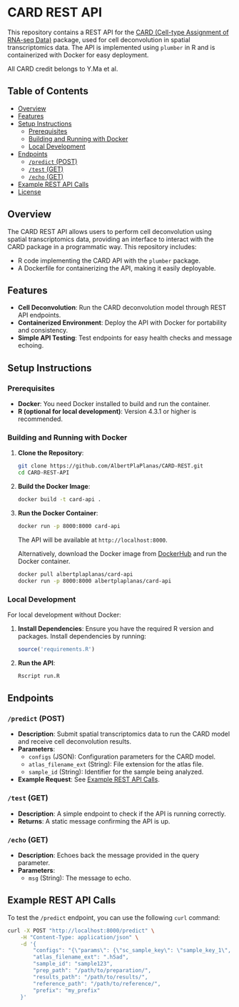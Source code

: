 # CARD REST API

This repository contains a REST API for the [CARD (Cell-type Assignment of RNA-seq Data)](https://github.com/YMa-lab/CARD) package, used for cell deconvolution in spatial transcriptomics data. The API is implemented using `plumber` in R and is containerized with Docker for easy deployment.

All CARD credit belongs to Y.Ma et al.

## Table of Contents

- [Overview](#overview)
- [Features](#features)
- [Setup Instructions](#setup-instructions)
  - [Prerequisites](#prerequisites)
  - [Building and Running with Docker](#building-and-running-with-docker)
  - [Local Development](#local-development)
- [Endpoints](#endpoints)
  - [`/predict` (POST)](#predict-post)
  - [`/test` (GET)](#test-get)
  - [`/echo` (GET)](#echo-get)
- [Example REST API Calls](#example-rest-api-calls)
- [License](#license)

## Overview

The CARD REST API allows users to perform cell deconvolution using spatial transcriptomics data, providing an interface to interact with the CARD package in a programmatic way. This repository includes:

- R code implementing the CARD API with the `plumber` package.
- A Dockerfile for containerizing the API, making it easily deployable.

## Features

- **Cell Deconvolution**: Run the CARD deconvolution model through REST API endpoints.
- **Containerized Environment**: Deploy the API with Docker for portability and consistency.
- **Simple API Testing**: Test endpoints for easy health checks and message echoing.

## Setup Instructions

### Prerequisites

- **Docker**: You need Docker installed to build and run the container.
- **R (optional for local development)**: Version 4.3.1 or higher is recommended.

### Building and Running with Docker

1. **Clone the Repository**:
    ```sh
    git clone https://github.com/AlbertPlaPlanas/CARD-REST.git
    cd CARD-REST-API
    ```

2. **Build the Docker Image**:
    ```sh
    docker build -t card-api .
    ```

3. **Run the Docker Container**:
    ```sh
    docker run -p 8000:8000 card-api
    ```

   The API will be available at `http://localhost:8000`.

    Alternatively, download the Docker image from    [DockerHub](https://hub.docker.com/r/albertplaplanas/card-api) and run the Docker container.
    ```sh
    docker pull albertplaplanas/card-api
    docker run -p 8000:8000 albertplaplanas/card-api
    ```
   
### Local Development

For local development without Docker:

1. **Install Dependencies**: Ensure you have the required R version and packages. Install dependencies by running:

    ```R
    source('requirements.R')
    ```

2. **Run the API**:

    ```sh
    Rscript run.R
    ```


## Endpoints

### `/predict` (POST)

- **Description**: Submit spatial transcriptomics data to run the CARD model and receive cell deconvolution results.
- **Parameters**:
  - `configs` (JSON): Configuration parameters for the CARD model.
  - `atlas_filename_ext` (String): File extension for the atlas file.
  - `sample_id` (String): Identifier for the sample being analyzed.
- **Example Request**: See [Example REST API Calls](#example-rest-api-calls).

### `/test` (GET)

- **Description**: A simple endpoint to check if the API is running correctly.
- **Returns**: A static message confirming the API is up.

### `/echo` (GET)

- **Description**: Echoes back the message provided in the query parameter.
- **Parameters**:
  - `msg` (String): The message to echo.

## Example REST API Calls

To test the `/predict` endpoint, you can use the following `curl` command:

```sh
curl -X POST "http://localhost:8000/predict" \
    -H "Content-Type: application/json" \
    -d '{
        "configs": "{\"params\": {\"sc_sample_key\": \"sample_key_1\", \"atlas_type\": \"atlasA\"}}",
        "atlas_filename_ext": ".h5ad",
        "sample_id": "sample123",
        "prep_path": "/path/to/preparation/",
        "results_path": "/path/to/results/",
        "reference_path": "/path/to/reference/",
        "prefix": "my_prefix"
    }'

